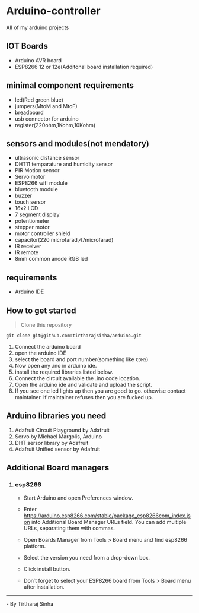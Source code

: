 # Arduino-controller
All of my arduino projects


## IOT Boards
- Arduino AVR board
- ESP8266 12 or 12e(Additonal board installation required)

## minimal component requirements
- led(Red green blue)
- jumpers(MtoM and MtoF)
- breadboard
- usb connector for arduino
- register(220ohm,1Kohm,10Kohm)

## sensors and modules(not mendatory)
- ultrasonic distance sensor
- DHT11 temparature and humidity sensor
- PIR Motion sensor
- Servo motor
- ESP8266 wifi module
- bluetooth module
- buzzer
- touch sersor
- 16x2 LCD
- 7 segment display
- potentiometer
- stepper motor
- motor controller shield
- capacitor(220 microfarad,47microfarad)
- IR receiver
- IR remote
- 8mm common anode RGB led

## requirements
- Arduino IDE


## How to get started
> Clone this repository
```
git clone git@github.com:tirtharajsinha/arduino.git
```

1. Connect the arduino board
2. open the arduino IDE
3. select the board and port number(something like ```COM5```)
4. Now open any .ino in arduino ide.
5. install the required libraries listed below.
6. Connect the circuit available the .ino code location.
7. Open the arduino ide and validate and upload the script.
8. If you see one led lights up then you are good to go. othewise contact maintainer. if maintainer refuses then you are fucked up. 


## Arduino libraries you need
1. Adafruit Circuit Playground by Adafruit
2. Servo by Michael Margolis, Arduino
3. DHT sersor library by Adafruit
4. Adafruit Unified sensor by Adafruit

## Additional Board managers

1. ### esp8266 
    - Start Arduino and open Preferences window.

    - Enter https://arduino.esp8266.com/stable/package_esp8266com_index.json into Additional Board Manager URLs field. You can add multiple URLs, separating them with commas.

    - Open Boards Manager from Tools > Board menu and find esp8266 platform.

    - Select the version you need from a drop-down box.

    - Click install button.

    - Don’t forget to select your ESP8266 board from Tools > Board menu after installation.

<hr>
- By Tirtharaj Sinha
